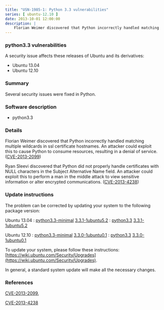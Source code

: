 ```yaml
---
title: "USN-1985-1: Python 3.3 vulnerabilities"
series: [ ubuntu-12.10 ]
date: 2013-10-01 12:00:00
description: |
    Florian Weimer discovered that Python incorrectly handled matching multiple wildcards in ssl certificate hostnames. An attacker could exploit this to cause Python to consume resources, resulting in a denial of service. ([CVE-2013-2099](http://people.ubuntu.com/~ubuntu-security/cve/CVE-2013-2099))
--- 
```

 
### python3.3 vulnerabilities

A security issue affects these releases of Ubuntu and its derivatives:

* Ubuntu 13.04
* Ubuntu 12.10

### Summary

Several security issues were fixed in Python. 

### Software description

* python3.3 

### Details

Florian Weimer discovered that Python incorrectly handled matching multiple wildcards in ssl certificate hostnames. An attacker could exploit this to cause Python to consume resources, resulting in a denial of service. ([CVE-2013-2099](http://people.ubuntu.com/~ubuntu-security/cve/CVE-2013-2099))

Ryan Sleevi discovered that Python did not properly handle certificates with NULL characters in the Subject Alternative Name field. An attacker could exploit this to perform a man in the middle attack to view sensitive information or alter encrypted communications. ([CVE-2013-4238](http://people.ubuntu.com/~ubuntu-security/cve/CVE-2013-4238)) 

### Update instructions

The problem can be corrected by updating your system to the following package version:

Ubuntu 13.04
 : [python3.3-minimal](https://launchpad.net/ubuntu/+source/python3.3) <span> [3.3.1-1ubuntu5.2](https://launchpad.net/ubuntu/+source/python3.3/3.3.1-1ubuntu5.2) </span> 
 : [python3.3](https://launchpad.net/ubuntu/+source/python3.3) <span> [3.3.1-1ubuntu5.2](https://launchpad.net/ubuntu/+source/python3.3/3.3.1-1ubuntu5.2) </span> 

Ubuntu 12.10
 : [python3.3-minimal](https://launchpad.net/ubuntu/+source/python3.3) <span> [3.3.0-1ubuntu0.1](https://launchpad.net/ubuntu/+source/python3.3/3.3.0-1ubuntu0.1) </span> 
 : [python3.3](https://launchpad.net/ubuntu/+source/python3.3) <span> [3.3.0-1ubuntu0.1](https://launchpad.net/ubuntu/+source/python3.3/3.3.0-1ubuntu0.1) </span> 

To update your system, please follow these instructions: [https://wiki.ubuntu.com/Security/Upgrades](https://wiki.ubuntu.com/Security/Upgrades).

In general, a standard system update will make all the necessary changes. 

### References

 [CVE-2013-2099](http://people.ubuntu.com/~ubuntu-security/cve/CVE-2013-2099), 

 [CVE-2013-4238](http://people.ubuntu.com/~ubuntu-security/cve/CVE-2013-4238)
 
